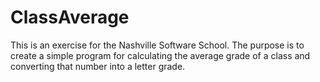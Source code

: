 ClassAverage
============

This is an exercise for the Nashville Software School. The purpose is to create a simple program for calculating the average grade of a class and converting that number into a letter grade.